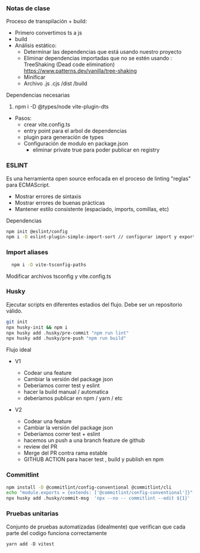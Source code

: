 ### Notas de clase

Proceso de transpilación + build:
- Primero convertimos ts a js
- build
- Análisis estático:
  - Determinar las dependencias que está usando nuestro proyecto
  - Eliminar dependencias importadas que no se estén usando : TreeShaking (Dead code elimination) https://www.patterns.dev/vanilla/tree-shaking
  - Minificar
  - Archivo .js .cjs /dist /build


Dependencias necesarias

1. npm i -D @types/node vite-plugin-dts

- Pasos:
  - crear vite.config.ts
  - entry point para el arbol de dependencias
  - plugin para generación de types
  - Configuración de modulo en package.json 
    - eliminar private true para poder publicar en registry
      

### ESLINT

Es una herramienta open source enfocada en el proceso de linting "reglas" para ECMAScript.

- Mostrar errores de sintaxis
- Mostrar errores de buenas prácticas
- Mantener estilo consistente (espaciado, imports, comillas, etc)

Dependencias 
```bash
npm init @eslint/config
npm i -D eslint-plugin-simple-import-sort // configurar import y export de archivos
```

### Import aliases

```bash
  npm i -D vite-tsconfig-paths
```

Modificar archivos tsconfig y vite.config.ts

### Husky 

Ejecutar scripts en diferentes estadios del flujo. Debe ser un repositorio válido.

```bash
git init
npx husky-init && npm i
npx husky add .husky/pre-commit "npm run lint"
npx husky add .husky/pre-push "npm run build"
```

Flujo ideal

- V1
  - Codear una feature 
  - Cambiar la versión del package json
  - Deberíamos correr test y eslint
  - hacer la build manual / automatica 
  - deberíamos publicar en npm / yarn / etc

- V2
  - Codear una feature 
  - Cambiar la versión del package json
  - Deberíamos correr test + eslint
  - hacemos un push a una branch feature de github
  - review del PR
  - Merge del PR contra rama estable
  - GITHUB ACTION para hacer test , build y publish en npm


### Commitlint

```bash
npm install -D @commitlint/config-conventional @commitlint/cli
echo "module.exports = {extends: ['@commitlint/config-conventional']}" > commitlint.config.js
npx husky add .husky/commit-msg  'npx --no -- commitlint --edit ${1}'
```


### Pruebas unitarias

Conjunto de pruebas automatizadas (idealmente) que verifican que cada parte del codigo funciona correctamente

```javascript
yarn add -D vitest
```
